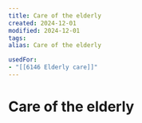 ```yaml
---
title: Care of the elderly
created: 2024-12-01
modified: 2024-12-01
tags: 
alias: Care of the elderly

usedFor:
- "[[6146 Elderly care]]"
---
```

# Care of the elderly
